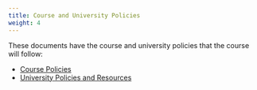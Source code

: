 ```yaml
---
title: Course and University Policies
weight: 4
---
```


These documents have the course and university policies that the course will follow:
- [Course Policies](course-policies.pdf)
- [University Policies and Resources](university-policies.pdf)
